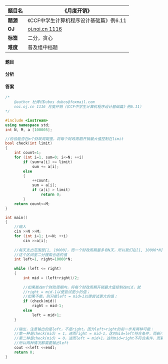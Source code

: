 |题目名|《月度开销》|  
|---|---|  
|**题源**|《CCF中学生计算机程序设计基础篇》例6.11|  
|**OJ**|[oj.noi.cn 1116](http://oj.noi.cn/oj/#main/show/1116)|  
|**标签**|二分，贪心|  
|**难度**|普及组中档题|  

#### 题目
#### 分析 
#### 答案

```cpp
/*
	@author 杜博识Dubos dubos@foxmail.com
	noi.oj.cn 1116 月度开销（《CCF中学生计算机程序设计基础篇》例6.11） 
*/

#include <iostream>
using namespace std;
int N, M, a [100005];

//检验能否在m个财政周期里，将每个财政周期开销最大值控制在limit
bool check(int limit)
{
	int count=1;
	for (int i=1, sum=0; i<=N; ++i)
		if (sum+a[i] <= limit)
			sum += a[i];
		else
		{
			++count;
			sum = a[i];
			if (a[i] > limit)
				return 0;		
		}
	return count<=M;
}

int main()
{
	//输入 
	cin >>N >>M;
	for (int i=1; i<=N; ++i)
		cin >>a[i];
	
	//每天支出范围是[1, 10000]，而一个财政周期最多有N天，所以我们在[1, 10000*N] 
	//这个区间里二分搜索合适的值
	int left=1, right=10000*N;
	
	while (left <= right)
	{
		int mid = (left+right)/2;
		
		//如果能在m个财政周期内，将每个财政周期开销最大值控制在mid，就
		//right = mid-1以便尝试更小的值；
		//如果不能，则只能left = mid+1以便尝试更大的值； 
		if (check(mid))
			right = mid-1;
		else
			left = mid+1;
	}
	
	//输出，注意输出的是left，不是right。因为left>right的前一步有两种可能：
	//第一种是check(mid) = 1，进而right = mid-1，这时mid=left符合条件，而新right值不符；
	//第二种是check(mid) = 0，进而left = mid+1，这时mid=right不符合条件，而新left值符合；
	//所以两种情况都需要输出left 
	cout <<left <<endl;
	return 0;
}
```
